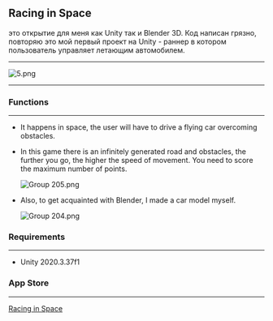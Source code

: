## Racing in Space

это открытие для меня как Unity так и Blender 3D. Код написан грязно, повторяю это мой первый проект на Unity - раннер в котором пользователь управляет летающим автомобилем.

____

<img src="file:///Users/pavellyutikov/Desktop/5.png" title="" alt="5.png" data-align="center">

____

### Functions

____

- It happens in space, the user will have to drive a flying car overcoming obstacles.

- In this game there is an infinitely generated road and obstacles, the further you go, the higher the speed of movement. You need to score the maximum number of points.
  
  <img src="file:///Users/pavellyutikov/Desktop/Group%20205.png" title="" alt="Group 205.png" data-align="center">

- Also, to get acquainted with Blender, I made a car model myself.
  
  <img src="file:///Users/pavellyutikov/Desktop/Group%20204.png" title="" alt="Group 204.png" data-align="center">

### Requirements

____

- Unity 2020.3.37f1

### App Store

____

[Racing in Space](https://apps.apple.com/us/app/racing-in-space/id1633383350)
